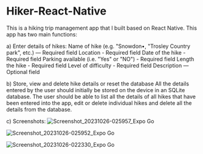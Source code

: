 # Hiker-React-Native
This is a hiking trip management app that I built based on React Native. This app has two main functions:

a) Enter details of hikes: 
Name of hike (e.g. "Snowdon•, "Trosley Country park", etc.) — Required field 
Location - Required field 
Date of the hike - Required field 
Parking available (i.e. "Yes" or "NO") - Required field 
Length the hike - Required field 
Level of difficulty - Required field 
Description — Optional field 

b) Store, view and delete hike details or reset the database 
All the details entered by the user should initially be stored on the device in an SQLite database. 
The user should be able to list all the details of all hikes that have been entered into the app, edit or 
delete individual hikes and delete all the details from the database. 

c) Screenshots:
![Screenshot_20231026-025957_Expo Go](https://github.com/hoanglongle77/Hiker-React-Native/assets/100249743/7c1c072f-c4cc-4e65-9572-5ad5920fef0f)

![Screenshot_20231026-025952_Expo Go](https://github.com/hoanglongle77/Hiker-React-Native/assets/100249743/cb404a17-74e3-43e8-850a-a834294fd654)

![Screenshot_20231026-022330_Expo Go](https://github.com/hoanglongle77/Hiker-React-Native/assets/100249743/670b0813-d32d-4b70-b82c-73ff11955571)

